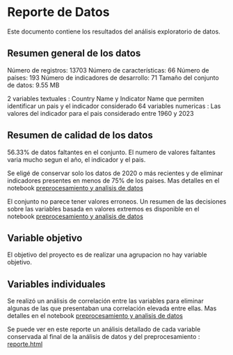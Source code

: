 # Reporte de Datos

Este documento contiene los resultados del análisis exploratorio de datos.

## Resumen general de los datos

Número de registros:  13703
Número de características:  66
Número de países:  193
Número de indicadores de desarrollo:  71
Tamaño del conjunto de datos: 9.55 MB

2 variables textuales : Country Name y Indicator Name que permiten identificar un pais y el indicador considerado
64 variables numericas : Las valores del indicador para el pais considerado entre 1960 y 2023

## Resumen de calidad de los datos

56.33% de datos faltantes en el conjunto. El numero de valores faltantes varia mucho segun el año, el indicador y el pais. 

Se eligé de conservar solo los datos de 2020 o más recientes y de eliminar indicadores presentes en menos de 75% de los paises. Mas detalles en el notebook [preprocesamiento y analisis de datos](https://github.com/Nolhandm/Proyecto-Metodologias-Agiles-para-el-Desarrollo-de-Proyectos-con-Machine-Learning/blob/master/scripts/preprocessing/preprocesamiento_y_an%C3%A1lisis_exploratorio.ipynb)

El conjunto no parece tener valores erroneos. Un resumen de las decisiones sobre las variables basada en valores extremos es disponible en el notebook [preprocesamiento y analisis de datos](https://github.com/Nolhandm/Proyecto-Metodologias-Agiles-para-el-Desarrollo-de-Proyectos-con-Machine-Learning/blob/master/scripts/preprocessing/preprocesamiento_y_an%C3%A1lisis_exploratorio.ipynb)

## Variable objetivo

El objetivo del proyecto es de realizar una agrupacion no hay variable objetivo.

## Variables individuales

Se realizó un análisis de correlación entre las variables para eliminar algunas de las que presentaban una correlación elevada entre ellas. Mas detalles en el notebook [preprocesamiento y analisis de datos](https://github.com/Nolhandm/Proyecto-Metodologias-Agiles-para-el-Desarrollo-de-Proyectos-con-Machine-Learning/blob/master/scripts/preprocessing/preprocesamiento_y_an%C3%A1lisis_exploratorio.ipynb)

Se puede ver en este reporte un análisis detallado de cada variable conservada al final de la análisis de datos y del preprocesamiento : [reporte.html]()

